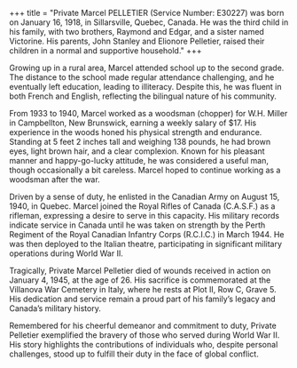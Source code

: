 +++
title = "Private Marcel PELLETIER (Service Number: E30227) was born on January 16, 1918, in Sillarsville, Quebec, Canada. He was the third child in his family, with two brothers, Raymond and Edgar, and a sister named Victorine. His parents, John Stanley and Elionore Pelletier, raised their children in a normal and supportive household."
+++


Growing up in a rural area, Marcel attended school up to the second grade. The distance to the school made regular attendance challenging, and he eventually left education, leading to illiteracy. Despite this, he was fluent in both French and English, reflecting the bilingual nature of his community.

From 1933 to 1940, Marcel worked as a woodsman (chopper) for W.H. Miller in Campbellton, New Brunswick, earning a weekly salary of $17. His experience in the woods honed his physical strength and endurance. Standing at 5 feet 2 inches tall and weighing 138 pounds, he had brown eyes, light brown hair, and a clear complexion. Known for his pleasant manner and happy-go-lucky attitude, he was considered a useful man, though occasionally a bit careless. 
Marcel hoped to continue working as a woodsman after the war.

Driven by a sense of duty, he enlisted in the Canadian Army on August 15, 1940, in Quebec. Marcel joined the Royal Rifles of Canada (C.A.S.F.) as a rifleman, expressing a desire to serve in this capacity. His military records indicate service in Canada until he was taken on strength by the Perth Regiment of the Royal Canadian Infantry Corps (R.C.I.C.) in March 1944. He was then deployed to the Italian theatre, participating in significant military operations during World War II.

Tragically, Private Marcel Pelletier died of wounds received in action on January 4, 1945, at the age of 26. 
His sacrifice is commemorated at the Villanova War Cemetery in Italy, where he rests at Plot II, Row C, Grave 5. His dedication and service remain a proud part of his family’s legacy and Canada’s military history.

Remembered for his cheerful demeanor and commitment to duty, Private Pelletier exemplified the bravery of those who served during World War II. His story highlights the contributions of individuals who, despite personal challenges, stood up to fulfill their duty in the face of global conflict.
